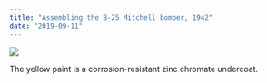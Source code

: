 ```yaml
---
title: "Assembling the B-25 Mitchell bomber, 1942"
date: "2019-09-11"
---
```


![](./images/assembling-b25-mitchell.jpg)

The yellow paint is a corrosion-resistant zinc chromate undercoat.
